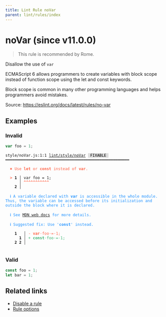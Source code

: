 ```yaml
---
title: Lint Rule noVar
parent: lint/rules/index
---
```


# noVar (since v11.0.0)

> This rule is recommended by Rome.

Disallow the use of `var`

ECMAScript 6 allows programmers to create variables with block scope instead of function scope using the let and const keywords.

Block scope is common in many other programming languages and helps programmers avoid mistakes.

Source: https://eslint.org/docs/latest/rules/no-var

## Examples

### Invalid

```jsx
var foo = 1;
```

<pre class="language-text"><code class="language-text">style/noVar.js:1:1 <a href="/docs/lint/rules/noVar">lint/style/noVar</a> <span style="color: #000; background-color: #ddd;"> FIXABLE </span> ━━━━━━━━━━━━━━━━━━━━━━━━━━━━━━━━━━━━━━━━━━━━━━━━━━━━━━

<strong><span style="color: Tomato;">  </span></strong><strong><span style="color: Tomato;">✖</span></strong> <span style="color: Tomato;">Use </span><span style="color: Tomato;"><strong>let</strong></span><span style="color: Tomato;"> or </span><span style="color: Tomato;"><strong>const</strong></span><span style="color: Tomato;"> instead of </span><span style="color: Tomato;"><strong>var</strong></span><span style="color: Tomato;">.</span>

<strong><span style="color: Tomato;">  </span></strong><strong><span style="color: Tomato;">&gt;</span></strong> <strong>1 │ </strong>var foo = 1;
   <strong>   │ </strong><strong><span style="color: Tomato;">^</span></strong><strong><span style="color: Tomato;">^</span></strong><strong><span style="color: Tomato;">^</span></strong><strong><span style="color: Tomato;">^</span></strong><strong><span style="color: Tomato;">^</span></strong><strong><span style="color: Tomato;">^</span></strong><strong><span style="color: Tomato;">^</span></strong><strong><span style="color: Tomato;">^</span></strong><strong><span style="color: Tomato;">^</span></strong><strong><span style="color: Tomato;">^</span></strong><strong><span style="color: Tomato;">^</span></strong>
    <strong>2 │ </strong>

<strong><span style="color: rgb(38, 148, 255);">  </span></strong><strong><span style="color: rgb(38, 148, 255);">ℹ</span></strong> <span style="color: rgb(38, 148, 255);">A variable declared with </span><span style="color: rgb(38, 148, 255);"><strong>var</strong></span><span style="color: rgb(38, 148, 255);"> is accessible in the whole module. Thus, the variable can be accessed before its initialization and outside the block where it is declared.</span>

<strong><span style="color: rgb(38, 148, 255);">  </span></strong><strong><span style="color: rgb(38, 148, 255);">ℹ</span></strong> <span style="color: rgb(38, 148, 255);">See </span><span style="color: rgb(38, 148, 255);"><a href="https://developer.mozilla.org/en-US/docs/Web/JavaScript/Reference/Statements/var">MDN web docs</a></span><span style="color: rgb(38, 148, 255);"> for more details.</span>

<strong><span style="color: rgb(38, 148, 255);">  </span></strong><strong><span style="color: rgb(38, 148, 255);">ℹ</span></strong> <span style="color: rgb(38, 148, 255);">Suggested fix</span><span style="color: rgb(38, 148, 255);">: </span><span style="color: rgb(38, 148, 255);">Use '</span><span style="color: rgb(38, 148, 255);"><strong>const</strong></span><span style="color: rgb(38, 148, 255);">' instead.</span>

    <strong>1</strong>  <strong> │ </strong><span style="color: Tomato;">-</span> <span style="color: Tomato;"><strong>v</strong></span><span style="color: Tomato;"><strong>a</strong></span><span style="color: Tomato;"><strong>r</strong></span><span style="color: Tomato;"><span style="opacity: 0.8;">·</span></span><span style="color: Tomato;">f</span><span style="color: Tomato;">o</span><span style="color: Tomato;">o</span><span style="color: Tomato;"><span style="opacity: 0.8;">·</span></span><span style="color: Tomato;">=</span><span style="color: Tomato;"><span style="opacity: 0.8;">·</span></span><span style="color: Tomato;">1</span><span style="color: Tomato;">;</span>
      <strong>1</strong><strong> │ </strong><span style="color: MediumSeaGreen;">+</span> <span style="color: MediumSeaGreen;"><strong>c</strong></span><span style="color: MediumSeaGreen;"><strong>o</strong></span><span style="color: MediumSeaGreen;"><strong>n</strong></span><span style="color: MediumSeaGreen;"><strong>s</strong></span><span style="color: MediumSeaGreen;"><strong>t</strong></span><span style="color: MediumSeaGreen;"><span style="opacity: 0.8;">·</span></span><span style="color: MediumSeaGreen;">f</span><span style="color: MediumSeaGreen;">o</span><span style="color: MediumSeaGreen;">o</span><span style="color: MediumSeaGreen;"><span style="opacity: 0.8;">·</span></span><span style="color: MediumSeaGreen;">=</span><span style="color: MediumSeaGreen;"><span style="opacity: 0.8;">·</span></span><span style="color: MediumSeaGreen;">1</span><span style="color: MediumSeaGreen;">;</span>
    <strong>2</strong> <strong>2</strong><strong> │ </strong>

</code></pre>

### Valid

```jsx
const foo = 1;
let bar = 1;
```

## Related links

- [Disable a rule](/linter/#disable-a-lint-rule)
- [Rule options](/linter/#rule-options)
